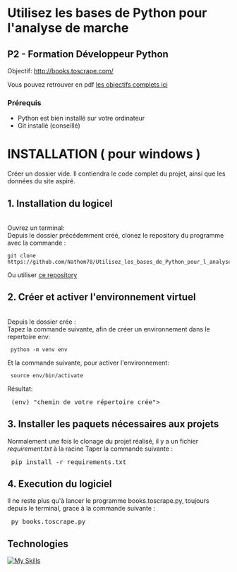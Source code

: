 # Utilisez les bases de Python pour l'analyse de marche
## P2 - Formation Développeur Python

Objectif: 
http://books.toscrape.com/

Vous pouvez retrouver en pdf [les objectifs complets ici](http://course.oc-static.com/projects/Python+FR/P2+-+Utilisez+les+bases+de+Python+pour+l'analyse+de+march%C3%A9/Python_P2_FR_Requirements.pdf)
### Prérequis
* Python est bien installé sur votre ordinateur
* Git installé (conseillé)

# INSTALLATION ( pour windows ) ##

Créer un dossier vide. Il contiendra le code complet du projet, ainsi que les données du site aspiré.

## 1. Installation du logicel ###
<br>
Ouvrez un terminal:
<br>
Depuis le dossier précédemment créé, clonez le repository du programme avec la commande :
<br>
<pre><code>git clone https://github.com/Nathom78/Utilisez_les_bases_de_Python_pour_l_analyse_de_marche.git</code></pre>

Ou utiliser [ce repository](https://github.com/Nathom78/Utilisez_les_bases_de_Python_pour_l_analyse_de_marche.git)
<br>
## 2. Créer et activer l'environnement virtuel ###
<br>
Depuis le dossier crée :<br>
Tapez la commande suivante, afin de créer un environnement dans le repertoire env:
<pre><code> python -m venv env </code></pre>
Et la commande suivante, pour activer l'environnement:
<pre><code> source env/bin/activate</code></pre>
Résultat:
<pre> (env) "chemin de votre répertoire crée"> </pre>

## 3. Installer les paquets nécessaires aux projets 

Normalement une fois le clonage du projet réalisé, il y a un fichier *requirement.txt* à la racine
Taper la commande suivante :
<pre> pip install -r requirements.txt </pre>

## 4. Execution du logiciel

Il ne reste plus qu'à lancer le programme books.toscrape.py, toujours depuis le terminal, grace à la commande suivante :

<pre> py books.toscrape.py </pre>


## Technologies
[![My Skills](https://skillicons.dev/icons?i=python,html,git,github&theme=dark)](https://skillicons.dev)